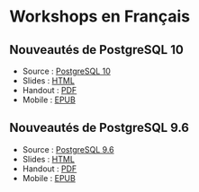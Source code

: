 Workshops en Français
===============================================================================

Nouveautés de PostgreSQL 10
--------------------------------------------------------------------------------

* Source : [PostgreSQL 10](100-postgresql_10.md)
* Slides : [HTML](https://cloud.dalibo.com/p/exports/formation/workshops/fr/100-postgresql_10.slides.html)
* Handout : [PDF](https://cloud.dalibo.com/p/exports/formation/workshops/fr/100-postgresql_10.pdf)
* Mobile : [EPUB](https://cloud.dalibo.com/p/exports/formation/workshops/fr/100-postgresql_10.epub)
  
Nouveautés de PostgreSQL 9.6
--------------------------------------------------------------------------------

* Source : [PostgreSQL 9.6](096-postgresql_9.6.md)
* Slides : [HTML](https://cloud.dalibo.com/p/exports/formation/workshops/fr/096-postgresql_9.6.slides.html)
* Handout : [PDF](https://cloud.dalibo.com/p/exports/formation/workshops/fr/096-postgresql_9.6.pdf)
* Mobile : [EPUB](https://cloud.dalibo.com/p/exports/formation/workshops/fr/096-postgresql_9.6.epub)
